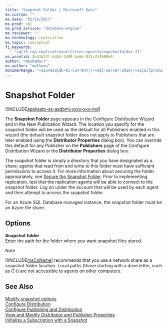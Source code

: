 ```yaml
---
title: "Snapshot Folder | Microsoft Docs"
ms.custom: ""
ms.date: "03/14/2017"
ms.prod: sql
ms.prod_service: "database-engine"
ms.reviewer: ""
ms.technology: replication
ms.topic: conceptual
f1_keywords: 
  - "sql13.rep.replicationutilities.specifysnapshotfolder.f1"
ms.assetid: 3eb1b73f-ddb3-4d09-be6e-811c414698e9
author: "MashaMSFT"
ms.author: "mathoma"
monikerRange: "=azuresqldb-mi-current||>=sql-server-2016||=sqlallproducts-allversions"
---
```

# Snapshot Folder
[!INCLUDE[appliesto-ss-asdbmi-xxxx-xxx-md](../../includes/appliesto-ss-asdbmi-xxxx-xxx-md.md)]

The **Snapshot Folder** page appears in the Configure Distribution Wizard and in the New Publication Wizard. The location you specify for the snapshot folder will be used as the default for all Publishers enabled in this wizard (the default snapshot folder does not apply to Publishers that are later enabled using the **Distributor Properties** dialog box). You can override this default for any Publisher on the **Publishers** page of the Configure Distribution Wizard or the **Distributor Properties** dialog box.  
  
The snapshot folder is simply a directory that you have designated as a share; agents that read from and write to this folder must have sufficient permissions to access it. For more information about securing the folder appropriately, see [Secure the Snapshot Folder](../../relational-databases/replication/security/secure-the-snapshot-folder.md). Prior to implementing replication, test that the replication agents will be able to connect to the snapshot folder. Log on under the account that will be used by each agent and then attempt to access the snapshot folder.  

For an Azure SQL Database managed instance, the snapshot folder must be an Azure file share. 
  
## Options  
 **Snapshot folder**  
 Enter the path for the folder where you want snapshot files stored.  
  
> [!NOTE]  
>  [!INCLUDE[msCoName](../../includes/msconame-md.md)] recommends that you use a network share as a snapshot folder location. Local paths (those starting with a drive letter, such as C:\\) are not accessible to agents on other computers.  
  
## See Also  
 [Modify snapshot options](../../relational-databases/replication/snapshot-options.md)   
 [Configure Distribution](../../relational-databases/replication/configure-distribution.md)   
 [Configure Publishing and Distribution](../../relational-databases/replication/configure-publishing-and-distribution.md)   
 [View and Modify Distributor and Publisher Properties](../../relational-databases/replication/view-and-modify-distributor-and-publisher-properties.md)   
 [Initialize a Subscription with a Snapshot](../../relational-databases/replication/initialize-a-subscription-with-a-snapshot.md)  
  
  
